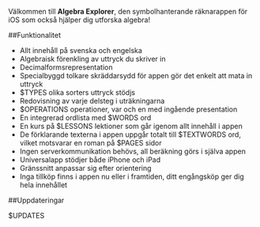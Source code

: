 Välkommen till **Algebra Explorer**, den symbolhanterande räknarappen för iOS som också hjälper dig utforska algebra!

##Funktionalitet

*    Allt innehåll på svenska och engelska
*    Algebraisk förenkling av uttryck du skriver in
*    Decimalformsrepresentation
*    Specialbyggd tolkare skräddarsydd för appen gör det enkelt att mata in uttryck
*    $TYPES olika sorters uttryck stödjs
*    Redovisning av varje delsteg i uträkningarna
*    $OPERATIONS operationer, var och en med ingående presentation
*    En integrerad ordlista med $WORDS ord
*    En kurs på $LESSONS lektioner som går igenom allt innehåll i appen
*    De förklarande texterna i appen uppgår totalt till $TEXTWORDS ord, vilket motsvarar en roman på $PAGES sidor
*    Ingen serverkommunikation behövs, all beräkning görs i själva appen
*    Universalapp stödjer både iPhone och iPad
*    Gränssnitt anpassar sig efter orientering
*    Inga tillköp finns i appen nu eller i framtiden, ditt engångsköp ger dig hela innehållet

##Uppdateringar

$UPDATES
